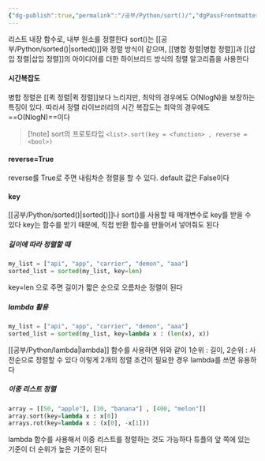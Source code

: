 ```yaml
---
{"dg-publish":true,"permalink":"/공부/Python/sort()/","dgPassFrontmatter":true}
---
```


리스트 내장 함수로, 내부 원소를 정렬한다
sort()는 [[공부/Python/sorted()\|sorted()]]와 정렬 방식이 같으며, [[병합 정렬\|병합 정렬]]과 [[삽입 정렬\|삽입 정렬]]의 아이디어를 더한 하이브리드 방식의 정렬 알고리즘을 사용한다

#### 시간복잡도
병합 정렬은 [[퀵 정렬\|퀵 정렬]]보다 느리지만, 최악의 경우에도 O(NlogN)을 보장하는 특징이 있다.
따라서 정렬 라이브러리의 시간 복잡도는 최악의 경우에도 ==O(NlogN)==이다


>[!note] sort의 프로토타입
>`<list>.sort(key = <function> , reverse = <bool>)`

#### reverse=True
reverse를 True로 주면 내림차순 정렬을 할 수 있다.
default 값은 False이다

#### key
[[공부/Python/sorted()\|sorted()]]나 sort()를 사용할 때 매개변수로 key를 받을 수 있다
key는 함수를 받기 때문에, 직접 반환 함수를 만들어서 넣어줘도 된다

##### 길이에 따라 정렬할 때
```python
my_list = ["api", "app", "carrier", "demon", "aaa"]
sorted_list = sorted(my_list, key=len)
```
key=len 으로 주면 길이가 짧은 순으로 오름차순 정렬이 된다

##### lambda 활용
```python
my_list = ["api", "app", "carrier", "demon", "aaa"]
sorted_list = sorted(my_list, key=lambda x : (len(x), x))
```
[[공부/Python/lambda\|lambda]] 함수를 사용하면 위와 같이 1순위 : 길이, 2순위 : 사전순으로 정렬할 수 있다
이렇게 2개의 정렬 조건이 필요한 경우 lambda를 쓰면 유용하다

##### 이중 리스트 정렬
```python
array = [[50, "apple"], [30, "banana"] , [400, "melon"]]
array.sort(key=lambda x : x[0])
arrays.rot(key=lambda x : (x[0], -x[1]))
```
lambda 함수를 사용해서 이중 리스트를 정렬하는 것도 가능하다
튜플의 앞 쪽에 있는 기준이 더  순위가 높은 기준이 된다